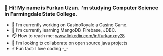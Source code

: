 ### 👋 Hi! My name is Furkan Uzun. I'm studying Computer Science in Farmingdale State College.



- 🔭 I’m currently working on CasinoRoyale a Casino Game.
- 🌱 I’m currently learning MangoDB, Firebase, JDBC.
- 📫 How to reach me: www.linkedin.com/in/furkanxny28
- 💞️ I’m looking to collaborate on open source java projects
- ⚡ Fun fact: I love coding -_- 

